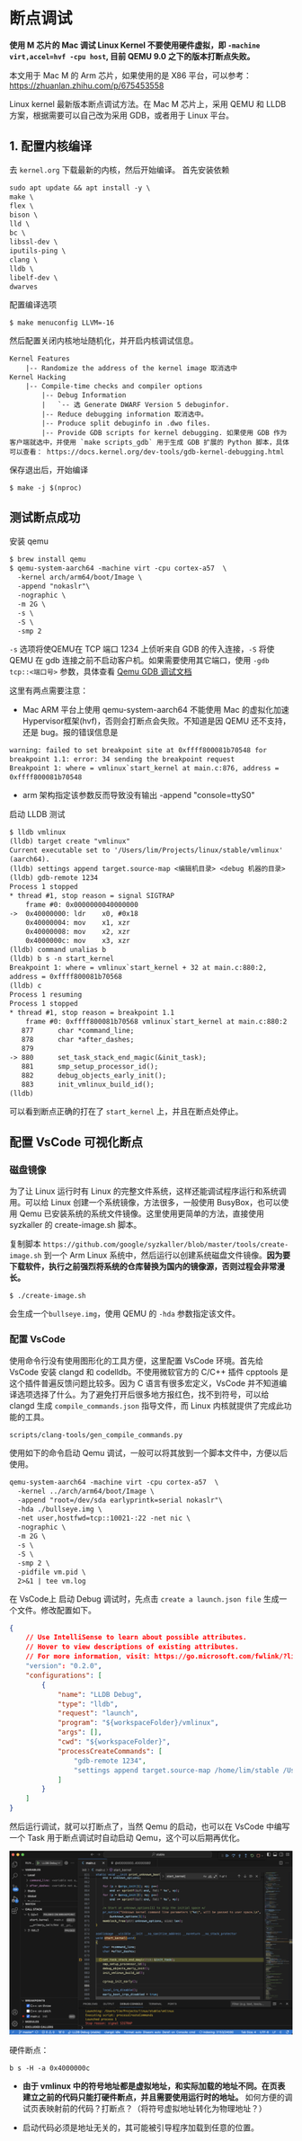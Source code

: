 # 断点调试

**使用 M 芯片的 Mac 调试 Linux Kernel 不要使用硬件虚拟，即 `-machine virt,accel=hvf -cpu host`, 目前 QEMU 9.0 之下的版本打断点失败。**

本文用于 Mac M 的 Arm 芯片，如果使用的是 X86 平台，可以参考：https://zhuanlan.zhihu.com/p/675453558

Linux kernel 最新版本断点调试方法。在 Mac M 芯片上，采用 QEMU 和 LLDB 方案，根据需要可以自己改为采用 GDB，或者用于 Linux 平台。

## 1. 配置内核编译

去 `kernel.org` 下载最新的内核，然后开始编译。
首先安装依赖
```shell 
sudo apt update && apt install -y \
make \
flex \
bison \
lld \
bc \
libssl-dev \
iputils-ping \
clang \
lldb \
libelf-dev \
dwarves
```

配置编译选项

```shell
$ make menuconfig LLVM=-16
```
然后配置关闭内核地址随机化，并开启内核调试信息。

```
Kernel Features
    |-- Randomize the address of the kernel image 取消选中
Kernel Hacking
    |-- Compile-time checks and compiler options 
        |-- Debug Information 
        |   `-- 选 Generate DWARF Version 5 debuginfor.
        |-- Reduce debugging information 取消选中。
        |-- Produce split debuginfo in .dwo files.
        |-- Provide GDB scripts for kernel debugging. 如果使用 GDB 作为客户端就选中，并使用 `make scripts_gdb` 用于生成 GDB 扩展的 Python 脚本，具体可以查看： https://docs.kernel.org/dev-tools/gdb-kernel-debugging.html
```

保存退出后，开始编译
```shell
$ make -j $(nproc)
```

## 测试断点成功

安装 qemu
```shell
$ brew install qemu
$ qemu-system-aarch64 -machine virt -cpu cortex-a57  \
  -kernel arch/arm64/boot/Image \
  -append "nokaslr"\
  -nographic \
  -m 2G \
  -s \
  -S \
  -smp 2
```

`-s` 选项将使QEMU在 TCP 端口 1234 上侦听来自 GDB 的传入连接，`-S` 将使 QEMU 在 gdb 连接之前不启动客户机。如果需要使用其它端口，使用 `-gdb tcp::<端口号>` 参数，具体查看 [Qemu GDB 调试文档](https://www.qemu.org/docs/master/system/gdb.html)

这里有两点需要注意：
- Mac ARM 平台上使用 qemu-system-aarch64 不能使用 Mac 的虚拟化加速 Hypervisor框架(hvf)，否则会打断点会失败。不知道是因 QEMU 还不支持，还是 bug。报的错误信息是
```shell
warning: failed to set breakpoint site at 0xffff800081b70548 for breakpoint 1.1: error: 34 sending the breakpoint request
Breakpoint 1: where = vmlinux`start_kernel at main.c:876, address = 0xffff800081b70548
```
- arm 架构指定该参数反而导致没有输出 -append "console=ttyS0"

启动 LLDB 测试
```shell
$ lldb vmlinux
(lldb) target create "vmlinux"
Current executable set to '/Users/lim/Projects/linux/stable/vmlinux' (aarch64).
(lldb) settings append target.source-map <编辑机目录> <debug 机器的目录>
(lldb) gdb-remote 1234
Process 1 stopped
* thread #1, stop reason = signal SIGTRAP
    frame #0: 0x0000000040000000
->  0x40000000: ldr    x0, #0x18
    0x40000004: mov    x1, xzr
    0x40000008: mov    x2, xzr
    0x4000000c: mov    x3, xzr
(lldb) command unalias b
(lldb) b s -n start_kernel
Breakpoint 1: where = vmlinux`start_kernel + 32 at main.c:880:2, address = 0xffff800081b70568
(lldb) c
Process 1 resuming
Process 1 stopped
* thread #1, stop reason = breakpoint 1.1
    frame #0: 0xffff800081b70568 vmlinux`start_kernel at main.c:880:2
   877 		char *command_line;
   878 		char *after_dashes;
   879
-> 880 		set_task_stack_end_magic(&init_task);
   881 		smp_setup_processor_id();
   882 		debug_objects_early_init();
   883 		init_vmlinux_build_id();
(lldb)
```
可以看到断点正确的打在了 `start_kernel` 上，并且在断点处停止。 

## 配置 VsCode 可视化断点

### 磁盘镜像

为了让 Linux 运行时有 Linux 的完整文件系统，这样还能调试程序运行和系统调用。可以给 Linux 创建一个系统镜像，方法很多，一般使用 BusyBox，也可以使用 Qemu 已安装系统的系统文件镜像。这里使用更简单的方法，直接使用 syzkaller 的 create-image.sh 脚本。

复制脚本 `https://github.com/google/syzkaller/blob/master/tools/create-image.sh` 到一个 Arm Linux 系统中，然后运行以创建系统磁盘文件镜像。**因为要下载软件，执行之前强烈将系统的仓库替换为国内的镜像源，否则过程会非常漫长。**
```shell
$ ./create-image.sh
```
会生成一个`bullseye.img`，使用 QEMU 的 `-hda` 参数指定该文件。

### 配置 VsCode 
使用命令行没有使用图形化的工具方便，这里配置 VsCode 环境。首先给 VsCode 安装 clangd 和 codelldb。不使用微软官方的 C/C++ 插件 cpptools 是这个插件普遍反馈问题比较多。因为 C 语言有很多宏定义，VsCode 并不知道编译选项选择了什么。为了避免打开后很多地方报红色，找不到符号，可以给 clangd 生成 `compile_commands.json` 指导文件，而 Linux 内核就提供了完成此功能的工具。

```shell
scripts/clang-tools/gen_compile_commands.py
```

使用如下的命令启动 Qemu 调试，一般可以将其放到一个脚本文件中，方便以后使用。
```shell
qemu-system-aarch64 -machine virt -cpu cortex-a57  \
  -kernel ../arch/arm64/boot/Image \
  -append "root=/dev/sda earlyprintk=serial nokaslr"\
  -hda ./bullseye.img \
  -net user,hostfwd=tcp::10021-:22 -net nic \
  -nographic \
  -m 2G \
  -s \
  -S \
  -smp 2 \
  -pidfile vm.pid \
  2>&1 | tee vm.log
```

在 VsCode上 启动 Debug 调试时，先点击 `create a launch.json file` 生成一个文件。修改配置如下。
```json
{
    // Use IntelliSense to learn about possible attributes.
    // Hover to view descriptions of existing attributes.
    // For more information, visit: https://go.microsoft.com/fwlink/?linkid=830387
    "version": "0.2.0",
    "configurations": [
        {
            "name": "LLDB Debug",
            "type": "lldb",
            "request": "launch",
            "program": "${workspaceFolder}/vmlinux",
            "args": [],
            "cwd": "${workspaceFolder}",
            "processCreateCommands": [
                "gdb-remote 1234",
                "settings append target.source-map /home/lim/stable /Users/lim/Projects/linux/stable"
            ]
        }
    ]
}
```
然后运行调试，就可以打断点了，当然 Qemu 的启动，也可以在 VsCode 中编写一个 Task 用于断点调试时自动启动 Qemu，这个可以后期再优化。

![VsCode 断点调试 Linux Kernel](debug_img/vscode_debug_linux_kernel_breakpoint.png)

硬件断点：

```
b s -H -a 0x4000000c
```

- **由于 vmlinux 中的符号地址都是虚拟地址，和实际加载的地址不同。在页表建立之前的代码只能打硬件断点，并且需要使用运行时的地址。** 如何方便的调试页表映射前的代码？打断点？（将符号虚拟地址转化为物理地址？）

- 启动代码必须是地址无关的，其可能被引导程序加载到任意的位置。
